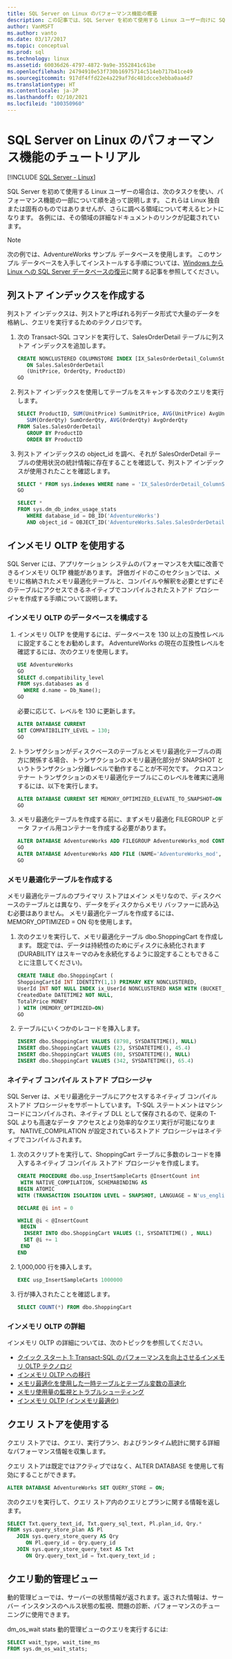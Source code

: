 ```yaml
---
title: SQL Server on Linux のパフォーマンス機能の概要
description: この記事では、SQL Server を初めて使用する Linux ユーザー向けに SQL Server のパフォーマンス機能について概要を説明します。 これらの例の多くはすべてのプラットフォームで動作しますが、この記事のコンテキストは Linux です。
author: VanMSFT
ms.author: vanto
ms.date: 03/17/2017
ms.topic: conceptual
ms.prod: sql
ms.technology: linux
ms.assetid: 60036d26-4797-4872-9a9e-3552841c61be
ms.openlocfilehash: 24794910e53f730b16975714c514eb717b41ce49
ms.sourcegitcommit: 917df4ffd22e4a229af7dc481dcce3ebba0aa4d7
ms.translationtype: HT
ms.contentlocale: ja-JP
ms.lasthandoff: 02/10/2021
ms.locfileid: "100350960"
---
```

# <a name="walkthrough-for-the-performance-features-of-sql-server-on-linux"></a>SQL Server on Linux のパフォーマンス機能のチュートリアル

[!INCLUDE [SQL Server - Linux](../includes/applies-to-version/sql-linux.md)]

SQL Server を初めて使用する Linux ユーザーの場合は、次のタスクを使い、パフォーマンス機能の一部について順を追って説明します。 これらは Linux 独自または固有のものではありませんが、さらに調べる領域について考えるヒントになります。 各例には、その領域の詳細なドキュメントのリンクが記載されています。

> [!NOTE]
> 次の例では、AdventureWorks サンプル データベースを使用します。 このサンプル データベースを入手してインストールする手順については、[Windows から Linux への SQL Server データベースの復元](sql-server-linux-migrate-restore-database.md)に関する記事を参照してください。

## <a name="create-a-columnstore-index"></a>列ストア インデックスを作成する
列ストア インデックスは、列ストアと呼ばれる列データ形式で大量のデータを格納し、クエリを実行するためのテクノロジです。  

1. 次の Transact-SQL コマンドを実行して、SalesOrderDetail テーブルに列ストア インデックスを追加します。

   ```sql
   CREATE NONCLUSTERED COLUMNSTORE INDEX [IX_SalesOrderDetail_ColumnStore]
      ON Sales.SalesOrderDetail
      (UnitPrice, OrderQty, ProductID)
   GO
   ```

2. 列ストア インデックスを使用してテーブルをスキャンする次のクエリを実行します。

   ```sql
   SELECT ProductID, SUM(UnitPrice) SumUnitPrice, AVG(UnitPrice) AvgUnitPrice,
      SUM(OrderQty) SumOrderQty, AVG(OrderQty) AvgOrderQty
   FROM Sales.SalesOrderDetail
      GROUP BY ProductID
      ORDER BY ProductID
   ```

3. 列ストア インデックスの object_id を調べ、それが SalesOrderDetail テーブルの使用状況の統計情報に存在することを確認して、列ストア インデックスが使用されたことを確認します。

   ```sql
   SELECT * FROM sys.indexes WHERE name = 'IX_SalesOrderDetail_ColumnStore'
   GO

   SELECT * 
   FROM sys.dm_db_index_usage_stats
      WHERE database_id = DB_ID('AdventureWorks')
      AND object_id = OBJECT_ID('AdventureWorks.Sales.SalesOrderDetail');
   ```
   
## <a name="use-in-memory-oltp"></a>インメモリ OLTP を使用する
SQL Server には、アプリケーション システムのパフォーマンスを大幅に改善できるインメモリ OLTP 機能があります。  評価ガイドのこのセクションでは、メモリに格納されたメモリ最適化テーブルと、コンパイルや解釈を必要とせずにそのテーブルにアクセスできるネイティブでコンパイルされたストアド プロシージャを作成する手順について説明します。

### <a name="configure-database-for-in-memory-oltp"></a>インメモリ OLTP のデータベースを構成する
1. インメモリ OLTP を使用するには、データベースを 130 以上の互換性レベルに設定することをお勧めします。  AdventureWorks の現在の互換性レベルを確認するには、次のクエリを使用します。  

   ```sql
   USE AdventureWorks
   GO
   SELECT d.compatibility_level
   FROM sys.databases as d
     WHERE d.name = Db_Name();
   GO
   ```
   
   必要に応じて、レベルを 130 に更新します。

   ```sql
   ALTER DATABASE CURRENT
   SET COMPATIBILITY_LEVEL = 130;
   GO
   ```

2. トランザクションがディスクベースのテーブルとメモリ最適化テーブルの両方に関係する場合、トランザクションのメモリ最適化部分が SNAPSHOT というトランザクション分離レベルで動作することが不可欠です。  クロスコンテナー トランザクションのメモリ最適化テーブルにこのレベルを確実に適用するには、以下を実行します。

   ```sql
   ALTER DATABASE CURRENT SET MEMORY_OPTIMIZED_ELEVATE_TO_SNAPSHOT=ON
   GO
   ```

3. メモリ最適化テーブルを作成する前に、まずメモリ最適化 FILEGROUP とデータ ファイル用コンテナーを作成する必要があります。

   ```sql
   ALTER DATABASE AdventureWorks ADD FILEGROUP AdventureWorks_mod CONTAINS memory_optimized_data
   GO  
   ALTER DATABASE AdventureWorks ADD FILE (NAME='AdventureWorks_mod', FILENAME='/var/opt/mssql/data/AdventureWorks_mod') TO FILEGROUP AdventureWorks_mod
   GO
   ```

### <a name="create-a-memory-optimized-table"></a>メモリ最適化テーブルを作成する
メモリ最適化テーブルのプライマリ ストアはメイン メモリなので、ディスクベースのテーブルとは異なり、データをディスクからメモリ バッファーに読み込む必要はありません。  メモリ最適化テーブルを作成するには、MEMORY_OPTIMIZED = ON 句を使用します。

1. 次のクエリを実行して、メモリ最適化テーブル dbo.ShoppingCart を作成します。  既定では、データは持続性のためにディスクに永続化されます (DURABILITY はスキーマのみを永続化するように設定することもできることに注意してください)。 

   ```sql
   CREATE TABLE dbo.ShoppingCart ( 
   ShoppingCartId INT IDENTITY(1,1) PRIMARY KEY NONCLUSTERED,
   UserId INT NOT NULL INDEX ix_UserId NONCLUSTERED HASH WITH (BUCKET_COUNT=1000000), 
   CreatedDate DATETIME2 NOT NULL, 
   TotalPrice MONEY
   ) WITH (MEMORY_OPTIMIZED=ON) 
   GO
   ```

2. テーブルにいくつかのレコードを挿入します。

   ```sql
   INSERT dbo.ShoppingCart VALUES (8798, SYSDATETIME(), NULL) 
   INSERT dbo.ShoppingCart VALUES (23, SYSDATETIME(), 45.4) 
   INSERT dbo.ShoppingCart VALUES (80, SYSDATETIME(), NULL) 
   INSERT dbo.ShoppingCart VALUES (342, SYSDATETIME(), 65.4) 
   ```

### <a name="natively-compiled-stored-procedure"></a>ネイティブ コンパイル ストアド プロシージャ
SQL Server は、メモリ最適化テーブルにアクセスするネイティブ コンパイル ストアド プロシージャをサポートしています。 T-SQL ステートメントはマシン コードにコンパイルされ、ネイティブ DLL として保存されるので、従来の T-SQL よりも高速なデータ アクセスとより効率的なクエリ実行が可能になります。   NATIVE_COMPILATION が設定されているストアド プロシージャはネイティブでコンパイルされます。 

1. 次のスクリプトを実行して、ShoppingCart テーブルに多数のレコードを挿入するネイティブ コンパイル ストアド プロシージャを作成します。


   ```sql
   CREATE PROCEDURE dbo.usp_InsertSampleCarts @InsertCount int 
    WITH NATIVE_COMPILATION, SCHEMABINDING AS 
   BEGIN ATOMIC 
   WITH (TRANSACTION ISOLATION LEVEL = SNAPSHOT, LANGUAGE = N'us_english')

   DECLARE @i int = 0

   WHILE @i < @InsertCount 
    BEGIN 
     INSERT INTO dbo.ShoppingCart VALUES (1, SYSDATETIME() , NULL) 
     SET @i += 1 
    END
   END 
   ```
2. 1,000,000 行を挿入します。

   ```sql
   EXEC usp_InsertSampleCarts 1000000 
   ```

3. 行が挿入されたことを確認します。

   ```sql
   SELECT COUNT(*) FROM dbo.ShoppingCart 
   ```

### <a name="learn-more-about-in-memory-oltp"></a>インメモリ OLTP の詳細
インメモリ OLTP の詳細については、次のトピックを参照してください。

- [クイック スタート 1: Transact-SQL のパフォーマンスを向上させるインメモリ OLTP テクノロジ](../relational-databases/in-memory-oltp/survey-of-initial-areas-in-in-memory-oltp.md)
- [インメモリ OLTP への移行](../relational-databases/in-memory-oltp/plan-your-adoption-of-in-memory-oltp-features-in-sql-server.md)
- [メモリ最適化を使用した一時テーブルとテーブル変数の高速化](../relational-databases/in-memory-oltp/faster-temp-table-and-table-variable-by-using-memory-optimization.md)
- [メモリ使用量の監視とトラブルシューティング](../relational-databases/in-memory-oltp/monitor-and-troubleshoot-memory-usage.md)
- [インメモリ OLTP (インメモリ最適化)](../relational-databases/in-memory-oltp/in-memory-oltp-in-memory-optimization.md)

## <a name="use-query-store"></a>クエリ ストアを使用する
クエリ ストアでは、クエリ、実行プラン、およびランタイム統計に関する詳細なパフォーマンス情報を収集します。

クエリ ストアは既定ではアクティブではなく、ALTER DATABASE を使用して有効にすることができます。

   ```sql
   ALTER DATABASE AdventureWorks SET QUERY_STORE = ON;
   ```

次のクエリを実行して、クエリ ストア内のクエリとプランに関する情報を返します。 

   ```sql
   SELECT Txt.query_text_id, Txt.query_sql_text, Pl.plan_id, Qry.*
   FROM sys.query_store_plan AS Pl
      JOIN sys.query_store_query AS Qry
         ON Pl.query_id = Qry.query_id
      JOIN sys.query_store_query_text AS Txt
         ON Qry.query_text_id = Txt.query_text_id ;
   ```

## <a name="query-dynamic-management-views"></a>クエリ動的管理ビュー
動的管理ビューでは、サーバーの状態情報が返されます。返された情報は、サーバー インスタンスのヘルス状態の監視、問題の診断、パフォーマンスのチューニングに使用できます。

dm_os_wait stats 動的管理ビューのクエリを実行するには:

   ```sql
   SELECT wait_type, wait_time_ms
   FROM sys.dm_os_wait_stats;
   ```